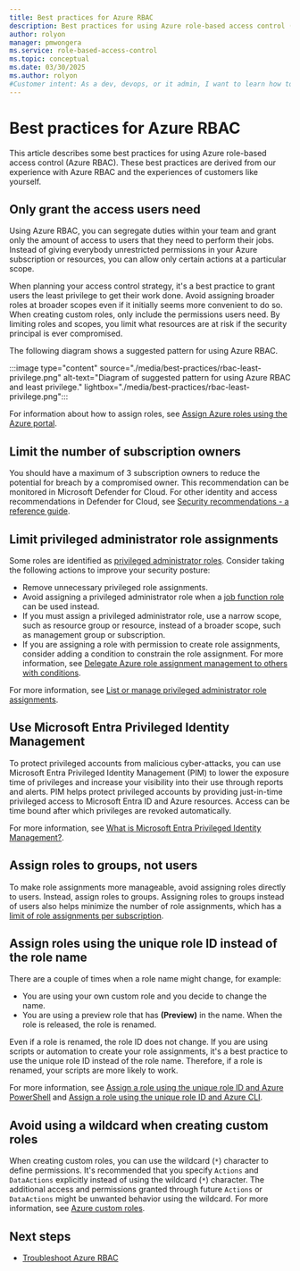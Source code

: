 ```yaml
---
title: Best practices for Azure RBAC
description: Best practices for using Azure role-based access control (Azure RBAC).
author: rolyon
manager: pmwongera
ms.service: role-based-access-control
ms.topic: conceptual
ms.date: 03/30/2025
ms.author: rolyon
#Customer intent: As a dev, devops, or it admin, I want to learn how to best use Azure RBAC.
---
```


# Best practices for Azure RBAC

This article describes some best practices for using Azure role-based access control (Azure RBAC). These best practices are derived from our experience with Azure RBAC and the experiences of customers like yourself.

## Only grant the access users need

Using Azure RBAC, you can segregate duties within your team and grant only the amount of access to users that they need to perform their jobs. Instead of giving everybody unrestricted permissions in your Azure subscription or resources, you can allow only certain actions at a particular scope.

When planning your access control strategy, it's a best practice to grant users the least privilege to get their work done. Avoid assigning broader roles at broader scopes even if it initially seems more convenient to do so. When creating custom roles, only include the permissions users need. By limiting roles and scopes, you limit what resources are at risk if the security principal is ever compromised.

The following diagram shows a suggested pattern for using Azure RBAC.

:::image type="content" source="./media/best-practices/rbac-least-privilege.png" alt-text="Diagram of suggested pattern for using Azure RBAC and least privilege." lightbox="./media/best-practices/rbac-least-privilege.png":::

For information about how to assign roles, see [Assign Azure roles using the Azure portal](role-assignments-portal.yml).

## Limit the number of subscription owners

You should have a maximum of 3 subscription owners to reduce the potential for breach by a compromised owner. This recommendation can be monitored in Microsoft Defender for Cloud. For other identity and access recommendations in Defender for Cloud, see [Security recommendations - a reference guide](../security-center/recommendations-reference.md).

## Limit privileged administrator role assignments

Some roles are identified as [privileged administrator roles](./role-assignments-steps.md#privileged-administrator-roles). Consider taking the following actions to improve your security posture:

- Remove unnecessary privileged role assignments.
- Avoid assigning a privileged administrator role when a [job function role](./role-assignments-steps.md#job-function-roles) can be used instead.
- If you must assign a privileged administrator role, use a narrow scope, such as resource group or resource, instead of a broader scope, such as management group or subscription.
- If you are assigning a role with permission to create role assignments, consider adding a condition to constrain the role assignment. For more information, see [Delegate Azure role assignment management to others with conditions](delegate-role-assignments-portal.md).

For more information, see [List or manage privileged administrator role assignments](./role-assignments-list-portal.yml#list-or-manage-privileged-administrator-role-assignments).

<a name='use-azure-ad-privileged-identity-management'></a>

## Use Microsoft Entra Privileged Identity Management

To protect privileged accounts from malicious cyber-attacks, you can use Microsoft Entra Privileged Identity Management (PIM) to lower the exposure time of privileges and increase your visibility into their use through reports and alerts. PIM helps protect privileged accounts by providing just-in-time privileged access to Microsoft Entra ID and Azure resources. Access can be time bound after which privileges are revoked automatically. 

For more information, see [What is Microsoft Entra Privileged Identity Management?](../active-directory/privileged-identity-management/pim-configure.md).

## Assign roles to groups, not users

To make role assignments more manageable, avoid assigning roles directly to users. Instead, assign roles to groups. Assigning roles to groups instead of users also helps minimize the number of role assignments, which has a [limit of role assignments per subscription](../azure-resource-manager/management/azure-subscription-service-limits.md#azure-rbac-limits).

## Assign roles using the unique role ID instead of the role name

There are a couple of times when a role name might change, for example:

- You are using your own custom role and you decide to change the name.
- You are using a preview role that has **(Preview)** in the name. When the role is released, the role is renamed.

Even if a role is renamed, the role ID does not change. If you are using scripts or automation to create your role assignments, it's a best practice to use the unique role ID instead of the role name. Therefore, if a role is renamed, your scripts are more likely to work.

For more information, see [Assign a role using the unique role ID and Azure PowerShell](role-assignments-powershell.md#assign-a-role-for-a-user-using-the-unique-role-id-at-a-resource-group-scope) and [Assign a role using the unique role ID and Azure CLI](role-assignments-cli.md#assign-a-role-for-a-user-using-the-unique-role-id-at-a-resource-group-scope).

## Avoid using a wildcard when creating custom roles

When creating custom roles, you can use the wildcard (`*`) character to define permissions. It's recommended that you specify `Actions` and `DataActions` explicitly instead of using the wildcard (`*`) character. The additional access and permissions granted through future `Actions` or `DataActions` might be unwanted behavior using the wildcard. For more information, see [Azure custom roles](custom-roles.md#wildcard-permissions).

## Next steps

- [Troubleshoot Azure RBAC](troubleshooting.md)
